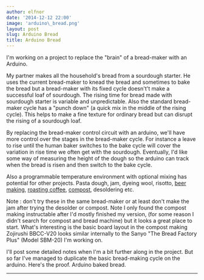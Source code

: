 ```yaml
---
author: elfnor
date: '2014-12-12 22:00'
image: 'arduino\_bread.png'
layout: post
slug: Arduino Bread
title: Arduino Bread
---
```


I\'m working on a project to replace the \"brain\" of a bread-maker with an Arduino.

My partner makes all the household\'s bread from a sourdough starter. He uses the current bread-maker to knead the bread and sometimes to bake the bread but a bread-maker with its fixed cycle doesn\'t\'t make a successful loaf of sourdough. The rising time for bread made with sourdough starter is variable and unpredictable. Also the standard bread-maker cycle has a \"punch down\" (a quick mix in the middle of the rising cycle). This helps to make a fine texture for ordinary bread but can disrupt the rising of a sourdough loaf.

By replacing the bread-maker control circuit with an arduino, we\'ll have more control over the stages in the bread-maker cycle. For instance a leave to rise until the human baker switches to the bake cycle will cover the variation in rise time we often get with the sourdough. Eventually, I\'d like some way of measuring the height of the dough so the arduino can track when the bread is risen and then switch to the bake cycle.

Also a programmable temperature environment with optional mixing has potential for other projects. Pasta dough, jam, dyeing wool, risotto, [beer making](https://www.youtube.com/watch?v=wgUw5Sj5HK0), [roasting coffee](http://hackaday.com/2010/01/29/another-take-on-roasting-those-beans/), [compost](http://www.instructables.com/id/Mr-Compost-How-to-make-an-in-kitchen-compost-tur/), desoldering etc.

Note : don\'t try these in the same bread-maker or at least don\'t make the jam after trying the desolder or compost. Note I only found the compost making instructable after I\'d mostly finished my version, (for some reason I didn\'t search for compost and bread machine) but it looks a great place to start. What\'s interesting is the basic board layout in the compost making Zojirushi BBCC-V20 looks similar internally to the Sanyo \"The Bread Factory Plus\" (Model SBM-20) I\'m working on.

I\'ll post some detailed notes when I\'m a bit further along in the project. But so far I\'ve managed to duplicate the basic bread-making cycle on the arduino. Here\'s the proof. Arduino baked bread.

------------------------------------------------------------------------
